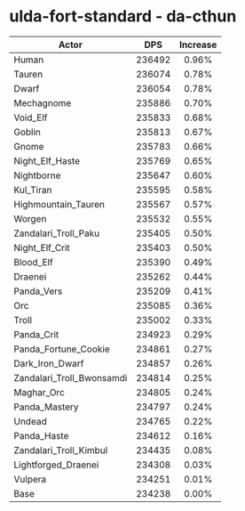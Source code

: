 # ulda-fort-standard - da-cthun
| Actor | DPS | Increase |
|---|:---:|:---:|
|Human|236492|0.96%|
|Tauren|236074|0.78%|
|Dwarf|236054|0.78%|
|Mechagnome|235886|0.70%|
|Void_Elf|235833|0.68%|
|Goblin|235813|0.67%|
|Gnome|235783|0.66%|
|Night_Elf_Haste|235769|0.65%|
|Nightborne|235647|0.60%|
|Kul_Tiran|235595|0.58%|
|Highmountain_Tauren|235567|0.57%|
|Worgen|235532|0.55%|
|Zandalari_Troll_Paku|235405|0.50%|
|Night_Elf_Crit|235403|0.50%|
|Blood_Elf|235390|0.49%|
|Draenei|235262|0.44%|
|Panda_Vers|235209|0.41%|
|Orc|235085|0.36%|
|Troll|235002|0.33%|
|Panda_Crit|234923|0.29%|
|Panda_Fortune_Cookie|234861|0.27%|
|Dark_Iron_Dwarf|234857|0.26%|
|Zandalari_Troll_Bwonsamdi|234814|0.25%|
|Maghar_Orc|234805|0.24%|
|Panda_Mastery|234797|0.24%|
|Undead|234765|0.22%|
|Panda_Haste|234612|0.16%|
|Zandalari_Troll_Kimbul|234435|0.08%|
|Lightforged_Draenei|234308|0.03%|
|Vulpera|234251|0.01%|
|Base|234238|0.00%|
